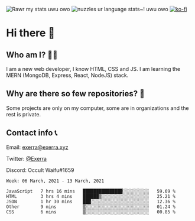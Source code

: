 ![Rawr my stats uwu owo](https://github-readme-stats.vercel.app/api?username=Exerra&show_icons=true&theme=buefy)
![nuzzles ur language stats~! uwu owo](https://github-readme-stats.vercel.app/api/top-langs/?username=Exerra&layout=compact)
[![ko-fi](https://www.ko-fi.com/img/githubbutton_sm.svg)](https://ko-fi.com/X8X130H96)
# Hi there 👋
## Who am I? 🙋‍♀️
I am a new web developer, I know HTML, CSS and JS. I am learning the MERN (MongoDB, Express, React, NodeJS) stack.
## Why are there so few repositories? 🤔
Some projects are only on my computer, some are in organizations and the rest is private.
## Contact info 📞
Email: [exerra@exerra.xyz](mailto:exerra@exerra.xyz)

Twitter: [@Exerra](https://twitter.com/exerra)

Discord: Occult Waifu#1659

<!--START_SECTION:waka-->
```text
Week: 06 March, 2021 - 13 March, 2021

JavaScript   7 hrs 16 mins   ███████████████░░░░░░░░░░   59.69 % 
HTML         3 hrs 4 mins    ██████▒░░░░░░░░░░░░░░░░░░   25.21 % 
JSON         1 hr 30 mins    ███░░░░░░░░░░░░░░░░░░░░░░   12.36 % 
Other        9 mins          ▒░░░░░░░░░░░░░░░░░░░░░░░░   01.24 % 
CSS          6 mins          ▒░░░░░░░░░░░░░░░░░░░░░░░░   00.85 % 
```
<!--END_SECTION:waka-->

